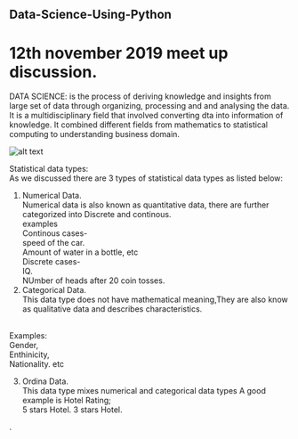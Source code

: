 ##  Data-Science-Using-Python

# 12th november 2019  meet up discussion.

DATA SCIENCE: is the process of deriving knowledge and insights  from large set of data through organizing, processing and  and analysing the data. It is a multidisciplinary field that involved converting dta into information of knowledge. It combined different fields from mathematics to statistical computing to understanding business domain.

![alt text](https://www.edureka.co/blog/wp-content/uploads/2017/01/Data-Science-skills.jpg)

Statistical data types:<br/>
 As we discussed there are 3 types of statistical data types as listed below:<br/>
 
 1) Numerical Data.<br/>
 Numerical data is also known as quantitative data, there are further categorized into Discrete and continous.
 <br/> examples<br/>
 Continous cases- <br/> speed of the car. <br/> Amount of  water in a bottle,  etc  <br/>
 Discrete cases- <br/>  IQ.<br/> NUmber of heads after 20 coin tosses.<br/>
 2) Categorical Data.<br/> This data type does not have mathematical meaning,They are also know as qualitative data and describes characteristics. 
 <br/>
 Examples: <br/>
 Gender,<br/> Enthinicity,<br/> Nationality. etc<br/>
 
 3) Ordina Data.
  <br/> This data type mixes numerical and categorical data types A good example is Hotel Rating;<br/>
  5 stars Hotel.
  3 stars Hotel.

.
 

